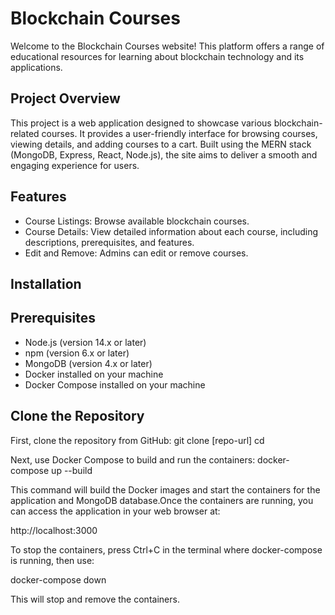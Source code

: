 # Blockchain Courses
Welcome to the Blockchain Courses website! This platform offers a range of educational resources for learning about blockchain technology and its applications.
## Project Overview
This project is a web application designed to showcase various blockchain-related courses. It provides a user-friendly interface for browsing courses, viewing details, and adding courses to a cart. Built using the MERN stack (MongoDB, Express, React, Node.js), the site aims to deliver a smooth and engaging experience for users.
## Features
- Course Listings: Browse available blockchain courses.
- Course Details: View detailed information about each course, including descriptions, prerequisites, and features.
- Edit and Remove: Admins can edit or remove courses.
## Installation
## Prerequisites
- Node.js (version 14.x or later)
- npm (version 6.x or later)
- MongoDB (version 4.x or later)
- Docker installed on your machine
- Docker Compose installed on your machine

## Clone the Repository
First, clone the repository from GitHub: git clone [repo-url] cd 

Next, use Docker Compose to build and run the containers:
docker-compose up --build

This command will build the Docker images and start the containers for the application and MongoDB database.Once the containers are running, you can access the application in your web browser at:

http://localhost:3000

To stop the containers, press Ctrl+C in the terminal where docker-compose is running, then use:

docker-compose down

This will stop and remove the containers.
